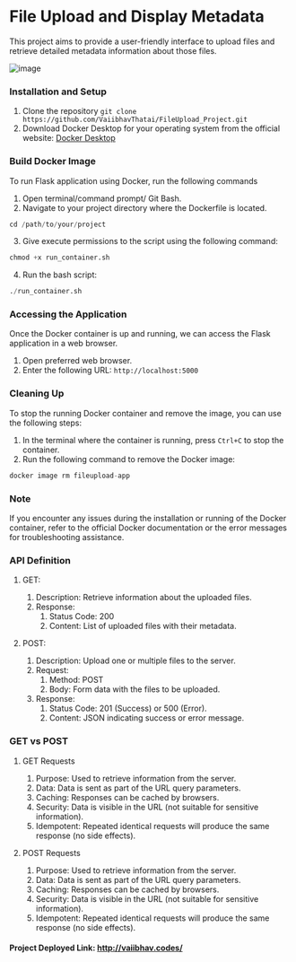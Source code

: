 # File Upload and Display Metadata
This project aims to provide a user-friendly interface to upload files and retrieve detailed metadata information about those files.

![image](https://github.com/VaiibhavThatai/FileUpload_Project/assets/85902487/aed62fc5-a22f-4481-a968-87c0488436db)


### Installation and Setup

1. Clone the repository `git clone https://github.com/VaiibhavThatai/FileUpload_Project.git`
2. Download Docker Desktop for your operating system from the official website: [Docker Desktop](https://docs.docker.com/desktop/install/windows-install/)


### Build Docker Image
To run Flask application using Docker, run the following commands
1. Open terminal/command prompt/ Git Bash.
2. Navigate to your project directory where the Dockerfile is located.
```python
cd /path/to/your/project
```
3. Give execute permissions to the script using the following command:
```python
chmod +x run_container.sh
```
4. Run the bash script:
```python
./run_container.sh
```


### Accessing the Application
Once the Docker container is up and running, we can access the Flask application in a web browser.
1. Open preferred web browser.
2. Enter the following URL: `http://localhost:5000`


### Cleaning Up
To stop the running Docker container and remove the image, you can use the following steps:

1. In the terminal where the container is running, press `Ctrl+C` to stop the container.
2. Run the following command to remove the Docker image:
```python
docker image rm fileupload-app
```


### Note
If you encounter any issues during the installation or running of the Docker container, refer to the official Docker documentation or the error messages for troubleshooting assistance.


### API Definition
1. GET:
    1. Description: Retrieve information about the uploaded files.
    2. Response:
        1. Status Code: 200
        2. Content: List of uploaded files with their metadata.

2. POST:
    1. Description: Upload one or multiple files to the server.
    2. Request:
        1. Method: POST
        2. Body: Form data with the files to be uploaded.
    3. Response:
        1. Status Code: 201 (Success) or 500 (Error).
        2. Content: JSON indicating success or error message.


### GET vs POST

1. GET Requests
    1. Purpose: Used to retrieve information from the server.
    2. Data: Data is sent as part of the URL query parameters.
    3. Caching: Responses can be cached by browsers.
    4. Security: Data is visible in the URL (not suitable for sensitive information).
    5. Idempotent: Repeated identical requests will produce the same response (no side effects).

2. POST Requests
    1. Purpose: Used to retrieve information from the server.
    2. Data: Data is sent as part of the URL query parameters.
    3. Caching: Responses can be cached by browsers.
    4. Security: Data is visible in the URL (not suitable for sensitive information).
    5. Idempotent: Repeated identical requests will produce the same response (no side effects).


#### Project Deployed Link: http://vaiibhav.codes/ 
